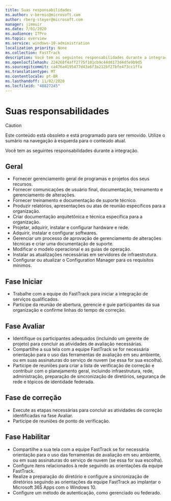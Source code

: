 ```yaml
---
title: Suas responsabilidades
ms.author: v-bermic@microsoft.com
author: rberg-steyer@microsoft.com
manager: jimmuir
ms.date: 7/01/2020
ms.audience: ITPro
ms.topic: overview
ms.service: windows-10-administration
localization_priority: None
ms.collection: FastTrack
description: Você tem as seguintes responsabilidades durante a integração do Windows 10.
ms.openlocfilehash: 224268f4aff2775f101cb9c44dd173d4dfe9b9d5
ms.sourcegitcommit: ca476a4195477d43a6f3a212bf27bfe473cc1ffa
ms.translationtype: MT
ms.contentlocale: pt-BR
ms.lasthandoff: 11/02/2020
ms.locfileid: "48827245"
---
```

# <a name="your-responsibilities"></a>Suas responsabilidades
> [!CAUTION]
> Este conteúdo está obsoleto e está programado para ser removido. Utilize o sumário na navegação à esquerda para o conteúdo atual.

Você tem as seguintes responsabilidades durante a integração.

## <a name="general"></a>Geral

- Fornecer gerenciamento geral de programas e projetos dos seus recursos.
- Fornecer comunicações de usuário final, documentação, treinamento e gerenciamento de alterações.
- Fornecer treinamento e documentação de suporte técnico.
- Produzir relatórios, apresentações ou atas de reunião específicos para a organização.
- Criar documentação arquitetônica e técnica específica para a organização.
- Projetar, adquirir, instalar e configurar hardware e rede.
- Adquirir, instalar e configurar softwares.
- Gerenciar um processo de aprovação de gerenciamento de alterações técnicas e criar uma documentação de suporte.
- Modificar o modelo operacional e as guias de operação.
- Instalar as atualizações necessárias em servidores de infraestrutura.
- Configurar ou atualizar o Configuration Manager para os requisitos mínimos.

## <a name="initiate-phase"></a>Fase Iniciar

- Trabalhe com a equipe do FastTrack para iniciar a integração de serviços qualificados.
- Participe da reunião de abertura, gerencie e guie participantes da sua organização e confirme linhas do tempo de correção.

## <a name="assess-phase"></a>Fase Avaliar

- Identifique os participantes adequados (incluindo um gerente de projeto) para concluir as atividades de avaliação necessárias.
- Compartilhe a sua tela com a equipe FastTrack se for necessária orientação para o uso das ferramentas de avaliação em seu ambiente, ou em suas assinaturas do serviço de nuvem (se essa for sua escolha).
- Participe de reuniões para criar a lista de verificação de correção e contribuir com o planejamento geral, incluindo infraestrutura, rede, administração, preparação de sincronização de diretórios, segurança de rede e tópicos de identidade federada.

## <a name="remediate-phase"></a>Fase de correção

- Execute as etapas necessárias para concluir as atividades de correção identificadas na fase Avaliar.
- Participe de reuniões de ponto de verificação.

## <a name="enable-phase"></a>Fase Habilitar

- Compartilhe a sua tela com a equipe FastTrack se for necessária orientação para o uso das ferramentas de avaliação em seu ambiente, ou em suas assinaturas do serviço de nuvem (se essa for sua escolha).
- Configure itens relacionados à rede seguindo as orientações da equipe FastTrack.
- Realize a preparação do diretório e configure a sincronização de diretórios seguindo as orientações da equipe FastTrack ao implantar o Microsoft 365 Apps com o Windows 10.
- Configure um método de autenticação, como gerenciado ou federado.

